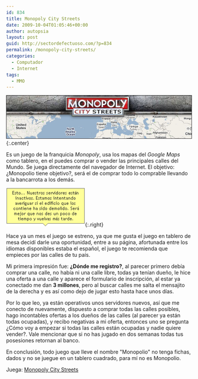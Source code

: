 ```yaml
---
id: 834
title: Monopoly City Streets
date: 2009-10-04T01:05:46+00:00
author: autopsia
layout: post
guid: http://sectordefectuoso.com/?p=834
permalink: /monopoly-city-streets/
categories:
  - Computador
  - Internet
tags:
  - MMO
---
```

![Monopoly City Streets](/images/2009/10/monopoly.jpg){:.center}

Es un juego de la franquicia _Monopoly_, usa los mapas del _Google Maps_ como tablero, en el puedes comprar o vender las principales calles del Mundo. Se juega directamente del navegador de Internet. El objetivo: ¿Monopolio tiene objetivo?, será el de comprar todo lo comprable llevando a la bancarrota a los demás.

<!--more-->

![Servidores Saturados](/images/2009/10/monopolyglobo.gif "¿Broma?"){:.right}

Hace ya un mes el juego se estreno, ya que me gusta el juego en tablero de mesa decidí darle una oportunidad, entre a su página, afortunada entre los idiomas disponibles estaba el español, el juego te recomienda que empieces por las calles de tu país.

Mi primera impresión fue: **¿Dónde me registro?**, al parecer primero debía comprar una calle, no había ni una calle libre, todas ya tenían dueño, le hice una oferta a una calle y aparece el formulario de inscripción, al estar ya conectado me dan **3 millones**, pero al buscar calles me salta el mensajito de la derecha y es así como dejo de jugar esto hasta hace unos días.

Por lo que leo, ya están operativos unos servidores nuevos, así que me conecto de nuevamente, dispuesto a comprar todas las calles posibles, hago incontables ofertas a los dueños de las calles (al parecer ya están todas ocupadas), y recibo negativas a mi oferta, entonces uno se pregunta ¿Cómo voy a empezar si todas las calles están ocupadas y nadie quiere vender?. Vale mencionar que si no has jugado en dos semanas todas tus posesiones retornan al banco.

En conclusión, todo juego que lleve el nombre "Monopolio" no tenga fichas, dados y no se juegue en un tablero cuadrado, para mí no es Monopolio.

Juega: [Monopoly City Streets](http://www.monopolycitystreets.com/)
